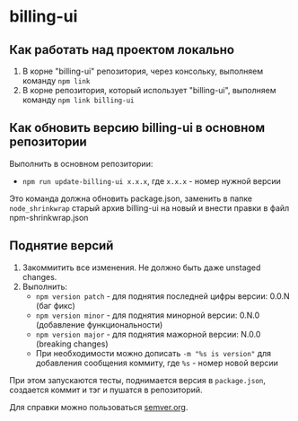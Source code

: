 # billing-ui

## Как работать над проектом локально
1. В корне "billing-ui" репозитория, через консольку, выполняем команду `npm link`
2. В корне репозитория, который использует "billing-ui", выполняем команду `npm link billing-ui`

## Как обновить версию billing-ui в основном репозитории
Выполнить в основном репозитории:
* `npm run update-billing-ui x.x.x`, где `x.x.x` - номер нужной версии

Это команда должна обновить package.json, заменить в папке `node_shrinkwrap` старый архив billing-ui на новый и внести правки в файл npm-shrinkwrap.json

## Поднятие версий

1. Закоммитить все изменения. Не должно быть даже unstaged changes.
2. Выполнить:
    * `npm version patch` - для поднятия последней цифры версии: 0.0.N (баг фикс)
    * `npm version minor` - для поднятия минорной версии: 0.N.0 (добавление функциональности)
    * `npm version major` - для поднятия мажорной версии: N.0.0 (breaking changes)
    * При необходимости можно дописать `-m "%s is version"` для добавления сообщения коммиту, где `%s` - номер новой версии

При этом запускаются тесты, поднимается версия в `package.json`, создается коммит и тэг и пушатся в репозиторий.

Для справки можно пользоваться [semver.org](http://semver.org/).
